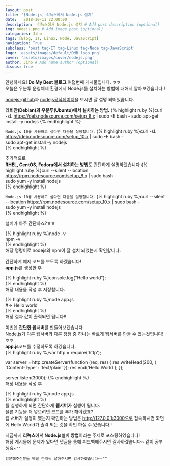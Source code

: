```yaml
---
layout: post
title: "[Node.js] 리눅스에서 Node.js 설치"
date:   2018-10-11 22:00:00
description:  리눅스에서 Node.js 설치 # Add post description (optional)
img: nodejs.png # Add image post (optional)
categories: Jiho
tags: [Blog, IT, Linux, Node, JavaScript]
navigation: True
subclass: 'post tag-IT tag-Linux tag-Node tag-JavaScript'
logo: 'assets/images/default/DMB_logo.png'
cover: 'assets/images/cover/nodejs.png'
author: Jiho # Add name author (optional)
disqus: true
---
```

안녕하세요! **Do My Best 블로그** 여덟번째 게시물입니다. ㅎㅎ  
오늘은 우분투 운영체제 환경에서 Node.js를 설치하는 방법에 대해서 알아보겠습니다.!

[nodejs-github][nodejs-github]과 [nodejs공식페이지][nodejs-org]을 보시면 잘 설명 되어있습니다. 

**데비안(Debian)과 우분투(Ubuntu)에서 설치하는 방법.**
{% highlight ruby %}curl -sL https://deb.nodesource.com/setup_8.x | sudo -E bash -
sudo apt-get install -y nodejs
{% endhighlight %}

`Node.js 10를 사용하고 싶다면 다음을 실행합니다.`
{% highlight ruby %}curl -sL https://deb.nodesource.com/setup_10.x | sudo -E bash -  
sudo apt-get install -y nodejs  
{% endhighlight %}  

추가적으로  
**RHEL, CentOS, Fedora에서 설치하는 방법**도 간단하게 설명하겠습니다
{% highlight ruby %}curl --silent --location https://rpm.nodesource.com/setup_8.x | sudo bash -  
sudo yum -y install nodejs  
{% endhighlight %}

`Node.js 10를 사용하고 싶다면 다음을 실행합니다.`
{% highlight ruby %}curl --silent --location https://rpm.nodesource.com/setup_10.x | sudo bash -  
sudo yum -y install nodejs  
{% endhighlight %}

설치가 아주 간단하죠?ㅎㅎ  

{% highlight ruby %}node -v  
npm -v  
{% endhighlight %}  
해당 명령어로 nodejs와 npm이 잘 설치 되었는지 확인합니다.  

간단하게 예제 코드를 보도록 하겠습니다!   
**app.js**를 생성한 후  

{% highlight ruby %}console.log("Hello world");  
{% endhighlight %}  
해당 내용을 작성 후 저장합니다. 

{% highlight ruby %}node app.js  
#=> Hello world  
{% endhighlight %}  
해당 결과 값이 출력되면 됩니다!!  

이번엔 **간단한 웹서버**를 만들어보겠습니다.  
Node.js가 다른 웹서버와 다른 장점 중 하나는 빠르게 웹서버를 만들 수 있는것입니다!ㅎㅎ  
**app.js**코드를 수정하도록 하겠습니다.    
{% highlight ruby %}var http = require('http');

var server = http.createServer(function (req, res) {
  res.writeHead(200, { 'Content-Type' : 'text/plain' });
  res.end('Hello World');
});

server.listen(3000);
{% endhighlight %}  
해당 내용을 작성 후 

{% highlight ruby %}node app.js  
{% endhighlight %}    
를 실행하게 되면 간단하게 **웹서버가** 실행이 됩니다.  
물론 기능을 더 넣으려면 코드를 추가 해야겠죠?  
웹 서버가 실행이 됐는지 확인하는 방법은 http://127.0.0.1:3000으로 접속하시면 화면에 Hello World가 출력 되는 것을 확인 하실 수 있습니다.!

지금까지 **리눅스에서 Node.js설치 방법**이라는 주제로 포스팅하였습니다!    
해당 게시물에 문제가 있다면 댓글을 통해 피드백해주시면 감사하겠습니다~ 같이 공부해요~^^

`방문해주신분들 댓글 한개씩 달아주시면 감사하겠습니다~~^^`  

[nodejs-github]:https://github.com/nodesource/distributions
[nodejs-org]:https://nodejs.org/ko/download/package-manager/